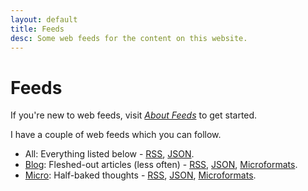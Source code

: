 ```yaml
---
layout: default
title: Feeds
desc: Some web feeds for the content on this website.
---
```


# Feeds

If you're new to web feeds, visit <cite>[About Feeds](https://aboutfeeds.com)</cite> to get started.

I have a couple of web feeds which you can follow.
- All: Everything listed below - [RSS](/feeds/all.xml), [JSON](/feeds/all.json).
- [Blog](/c/blog): Fleshed-out articles (less often) - [RSS](/feeds/blog.xml), [JSON](/feeds/blog.json), [Microformats](/c/blog).
- [Micro](/c/micro): Half-baked thoughts - [RSS](/feeds/micro.xml), [JSON](/feeds/micro.json), [Microformats](/c/micro).
